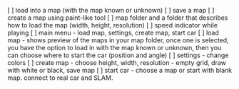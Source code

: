 [ ] load into a map (with the map known or unknown)
[ ] save a map
[ ] create a map using paint-like tool
[ ] map folder and a folder that describes how to load the map (width, height, resolution)
[ ] speed indicator while playing
[ ] main menu - load map, settings, create map, start car
[ ] load map - shows preview of the maps in your map folder, once one is selected, you have the option to load in with the map known or unknown, then you can choose where to start the car (position and angle)
[ ] settings - change colors
[ ] create map - choose height, width, resolution - empty grid, draw with white or black, save map
[ ] start car - choose a map or start with blank map. connect to real car and SLAM.
